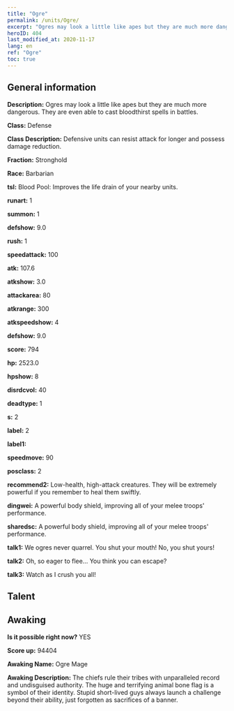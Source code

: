 ```yaml
---
title: "Ogre"
permalink: /units/Ogre/
excerpt: "Ogres may look a little like apes but they are much more dangerous. They are even able to cast bloodthirst spells in battles."
heroID: 404
last_modified_at: 2020-11-17
lang: en
ref: "Ogre"
toc: true
---
```

## General information
 **Description:** Ogres may look a little like apes but they are much more dangerous. They are even able to cast bloodthirst spells in battles.

 **Class:** Defense

 **Class Description:** Defensive units can resist attack for longer and possess damage reduction.

 **Fraction:** Stronghold

 **Race:** Barbarian

 **tsl:** Blood Pool: Improves the life drain of your nearby units.

 **runart:** 1

 **summon:** 1

 **defshow:** 9.0

 **rush:** 1

 **speedattack:** 100

 **atk:** 107.6

 **atkshow:** 3.0

 **attackarea:** 80

 **atkrange:** 300

 **atkspeedshow:** 4

 **defshow:** 9.0

 **score:** 794

 **hp:** 2523.0

 **hpshow:** 8

 **disrdcvol:** 40

 **deadtype:** 1

 **s:** 2

 **label:** 2

 **label1:** 

 **speedmove:** 90

 **posclass:** 2

 **recommend2:** Low-health, high-attack creatures. They will be extremely powerful if you remember to heal them swiftly.

 **dingwei:** A powerful body shield, improving all of your melee troops' performance.

 **sharedsc:** A powerful body shield, improving all of your melee troops' performance.

 **talk1:** We ogres never quarrel. You shut your mouth! No, you shut yours!

 **talk2:** Oh, so eager to flee... You think you can escape?

 **talk3:** Watch as I crush you all!

## Talent
## Awaking
 **Is it possible right now?** YES

 **Score up:** 94404

 **Awaking Name:** Ogre Mage

 **Awaking Description:** The chiefs rule their tribes with unparalleled record and undisguised authority. The huge and terrifying animal bone flag is a symbol of their identity. Stupid short-lived guys always launch a challenge beyond their ability, just forgotten as sacrifices of a banner.

